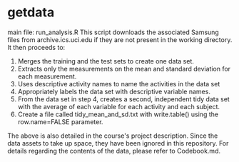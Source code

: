 getdata
=======
main file: run_analysis.R
This script downloads the associated Samsung files from archive.ics.uci.edu if they are not present in the working directory. It then proceeds to:

1. Merges the training and the test sets to create one data set.
2. Extracts only the measurements on the mean and standard deviation for each measurement.
3. Uses descriptive activity names to name the activities in the data set
4. Appropriately labels the data set with descriptive variable names.
5. From the data set in step 4, creates a second, independent tidy data set with the average of each variable for each activity and each subject.
6. Create a file called tidy\_mean\_and\_sd.txt with write.table() using the row.name=FALSE parameter.

The above is also detailed in the course's project description. Since the data assets to take up space, they have been ignored in this repository. For details regarding the contents of the data, please refer to Codebook.md.
